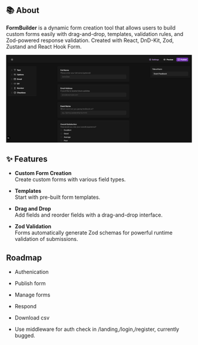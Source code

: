 ## 📚 About

**FormBuilder** is a dynamic form creation tool that allows users to build custom forms easily with drag-and-drop, templates, validation rules, and Zod-powered response validation. Created with React, DnD-Kit, Zod, Zustand and React Hook Form.

![Screenshot](/public/screenshot.png)

## ✨ Features

- **Custom Form Creation**  
  Create custom forms with various field types.

- **Templates**  
  Start with pre-built form templates.

- **Drag and Drop**  
  Add fields and reorder fields with a drag-and-drop interface.

- **Zod Validation**  
  Forms automatically generate Zod schemas for powerful runtime validation of submissions.

## Roadmap

- Authenication
- Publish form
- Manage forms
- Respond
- Download csv

- Use middleware for auth check in /landing,/login,/register, currently bugged.
